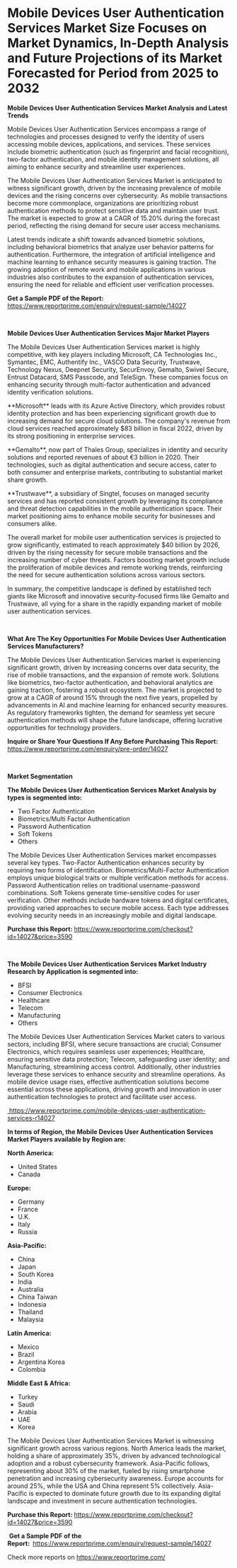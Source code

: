 <p><h1>Mobile Devices User Authentication Services Market Size Focuses on Market Dynamics, In-Depth Analysis and Future Projections of its Market Forecasted for Period from 2025 to 2032</h1></p><p><strong>Mobile Devices User Authentication Services Market Analysis and Latest Trends</strong></p>
<p><p>Mobile Devices User Authentication Services encompass a range of technologies and processes designed to verify the identity of users accessing mobile devices, applications, and services. These services include biometric authentication (such as fingerprint and facial recognition), two-factor authentication, and mobile identity management solutions, all aiming to enhance security and streamline user experiences.</p><p>The Mobile Devices User Authentication Services Market is anticipated to witness significant growth, driven by the increasing prevalence of mobile devices and the rising concerns over cybersecurity. As mobile transactions become more commonplace, organizations are prioritizing robust authentication methods to protect sensitive data and maintain user trust. The market is expected to grow at a CAGR of 15.20% during the forecast period, reflecting the rising demand for secure user access mechanisms.</p><p>Latest trends indicate a shift towards advanced biometric solutions, including behavioral biometrics that analyze user behavior patterns for authentication. Furthermore, the integration of artificial intelligence and machine learning to enhance security measures is gaining traction. The growing adoption of remote work and mobile applications in various industries also contributes to the expansion of authentication services, ensuring the need for reliable and efficient user verification processes.</p></p>
<p><strong>Get a Sample PDF of the Report:&nbsp;</strong> <a href="https://www.reportprime.com/enquiry/request-sample/14027?utm_campaign=3163&utm_medium=2&utm_source=Github&utm_content=ia&utm_term=20032025&utm_id=mobile-devices-user-authentication-services">https://www.reportprime.com/enquiry/request-sample/14027</a></p>
<p>&nbsp;</p>
<p><strong>Mobile Devices User Authentication Services Major Market Players</strong></p>
<p><p>The Mobile Devices User Authentication Services market is highly competitive, with key players including Microsoft, CA Technologies Inc., Symantec, EMC, Authentify Inc., VASCO Data Security, Trustwave, Technology Nexus, Deepnet Security, SecurEnvoy, Gemalto, Swivel Secure, Entrust Datacard, SMS Passcode, and TeleSign. These companies focus on enhancing security through multi-factor authentication and advanced identity verification solutions.</p><p>**Microsoft** leads with its Azure Active Directory, which provides robust identity protection and has been experiencing significant growth due to increasing demand for secure cloud solutions. The company's revenue from cloud services reached approximately $83 billion in fiscal 2022, driven by its strong positioning in enterprise services.</p><p>**Gemalto**, now part of Thales Group, specializes in identity and security solutions and reported revenues of about €3 billion in 2020. Their technologies, such as digital authentication and secure access, cater to both consumer and enterprise markets, contributing to substantial market share growth.</p><p>**Trustwave**, a subsidiary of Singtel, focuses on managed security services and has reported consistent growth by leveraging its compliance and threat detection capabilities in the mobile authentication space. Their market positioning aims to enhance mobile security for businesses and consumers alike.</p><p>The overall market for mobile user authentication services is projected to grow significantly, estimated to reach approximately $40 billion by 2026, driven by the rising necessity for secure mobile transactions and the increasing number of cyber threats. Factors boosting market growth include the proliferation of mobile devices and remote working trends, reinforcing the need for secure authentication solutions across various sectors. </p><p>In summary, the competitive landscape is defined by established tech giants like Microsoft and innovative security-focused firms like Gemalto and Trustwave, all vying for a share in the rapidly expanding market of mobile user authentication services.</p></p>
<p>&nbsp;</p>
<p><strong>What Are The Key Opportunities For Mobile Devices User Authentication Services Manufacturers?</strong></p>
<p><p>The Mobile Devices User Authentication Services market is experiencing significant growth, driven by increasing concerns over data security, the rise of mobile transactions, and the expansion of remote work. Solutions like biometrics, two-factor authentication, and behavioral analytics are gaining traction, fostering a robust ecosystem. The market is projected to grow at a CAGR of around 15% through the next five years, propelled by advancements in AI and machine learning for enhanced security measures. As regulatory frameworks tighten, the demand for seamless yet secure authentication methods will shape the future landscape, offering lucrative opportunities for technology providers.</p></p>
<p><strong>Inquire or Share Your Questions If Any Before Purchasing This Report:</strong> <a href="https://www.reportprime.com/enquiry/pre-order/14027?utm_campaign=3163&utm_medium=2&utm_source=Github&utm_content=ia&utm_term=20032025&utm_id=mobile-devices-user-authentication-services">https://www.reportprime.com/enquiry/pre-order/14027</a></p>
<p>&nbsp;</p>
<p><strong>Market Segmentation</strong></p>
<p><strong>The Mobile Devices User Authentication Services Market Analysis by types is segmented into:</strong></p>
<p><ul><li>Two Factor Authentication</li><li>Biometrics/Multi Factor Authentication</li><li>Password Authentication</li><li>Soft Tokens</li><li>Others</li></ul></p>
<p><p>The Mobile Devices User Authentication Services market encompasses several key types. Two-Factor Authentication enhances security by requiring two forms of identification. Biometrics/Multi-Factor Authentication employs unique biological traits or multiple verification methods for access. Password Authentication relies on traditional username-password combinations. Soft Tokens generate time-sensitive codes for user verification. Other methods include hardware tokens and digital certificates, providing varied approaches to secure mobile access. Each type addresses evolving security needs in an increasingly mobile and digital landscape.</p></p>
<p><strong>Purchase this Report:&nbsp;</strong><a href="https://www.reportprime.com/checkout?id=14027&price=3590&utm_campaign=3163&utm_medium=2&utm_source=Github&utm_content=ia&utm_term=20032025&utm_id=mobile-devices-user-authentication-services">https://www.reportprime.com/checkout?id=14027&price=3590</a></p>
<p>&nbsp;</p>
<p><strong>The Mobile Devices User Authentication Services Market Industry Research by Application is segmented into:</strong></p>
<p><ul><li>BFSI</li><li>Consumer Electronics</li><li>Healthcare</li><li>Telecom</li><li>Manufacturing</li><li>Others</li></ul></p>
<p><p>The Mobile Devices User Authentication Services Market caters to various sectors, including BFSI, where secure transactions are crucial; Consumer Electronics, which requires seamless user experiences; Healthcare, ensuring sensitive data protection; Telecom, safeguarding user identity; and Manufacturing, streamlining access control. Additionally, other industries leverage these services to enhance security and streamline operations. As mobile device usage rises, effective authentication solutions become essential across these applications, driving growth and innovation in user authentication technologies to protect and facilitate user access.</p></p>
<p><a href="https://www.reportprime.com/mobile-devices-user-authentication-services-r14027?utm_campaign=3163&utm_medium=2&utm_source=Github&utm_content=ia&utm_term=20032025&utm_id=mobile-devices-user-authentication-services">&nbsp;https://www.reportprime.com/mobile-devices-user-authentication-services-r14027</a></p>
<p><strong>In terms of Region, the Mobile Devices User Authentication Services Market Players available by Region are:</strong></p>
<p>
    <p> <strong> North America: </strong>
        <ul>
            <li>United States</li>
            <li>Canada</li>
        </ul>
        </p> 
    <p> <strong> Europe: </strong>
        <ul>
            <li>Germany</li>
            <li>France</li>
            <li>U.K.</li>
            <li>Italy</li>
            <li>Russia</li>
        </ul>
        </p> 
    <p> <strong> Asia-Pacific: </strong>
        <ul>
            <li>China</li>
            <li>Japan</li>
            <li>South Korea</li>
            <li>India</li>
            <li>Australia</li>
            <li>China Taiwan</li>
            <li>Indonesia</li>
            <li>Thailand</li>
            <li>Malaysia</li>
        </ul>
        </p> 
    <p> <strong> Latin America: </strong>
        <ul>
            <li>Mexico</li>
            <li>Brazil</li>
            <li>Argentina Korea</li>
            <li>Colombia</li>
        </ul>
        </p> 
    <p> <strong> Middle East & Africa: </strong>
        <ul>
            <li>Turkey</li>
            <li>Saudi</li>
            <li>Arabia</li>
            <li>UAE</li>
            <li>Korea</li>
        </ul>
    </p>
    </p>
<p><p>The Mobile Devices User Authentication Services Market is witnessing significant growth across various regions. North America leads the market, holding a share of approximately 35%, driven by advanced technological adoption and a robust cybersecurity framework. Asia-Pacific follows, representing about 30% of the market, fueled by rising smartphone penetration and increasing cybersecurity awareness. Europe accounts for around 25%, while the USA and China represent 5% collectively. Asia-Pacific is expected to dominate future growth due to its expanding digital landscape and investment in secure authentication technologies.</p></p>
<p><strong>Purchase this Report: </strong><a href="https://www.reportprime.com/checkout?id=14027&price=3590&utm_campaign=3163&utm_medium=2&utm_source=Github&utm_content=ia&utm_term=20032025&utm_id=mobile-devices-user-authentication-services">https://www.reportprime.com/checkout?id=14027&price=3590</a></p>
<p>&nbsp;<strong>Get a Sample PDF of the Report:&nbsp;&nbsp;</strong><a href="https://www.reportprime.com/enquiry/request-sample/14027?utm_campaign=3163&utm_medium=2&utm_source=Github&utm_content=ia&utm_term=20032025&utm_id=mobile-devices-user-authentication-services">https://www.reportprime.com/enquiry/request-sample/14027</a></p>
<p><strong></strong></p>
<p>Check more reports on <a href="https://www.reportprime.com/?utm_campaign=3163&utm_medium=2&utm_source=Github&utm_content=ia&utm_term=20032025&utm_id=mobile-devices-user-authentication-services">https://www.reportprime.com/</a></p>